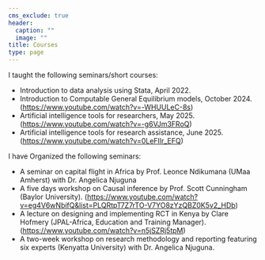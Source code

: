 ```yaml
---
cms_exclude: true
header:
  caption: ""
  image: ""
title: Courses
type: page
---
```


I taught the following seminars/short courses:

* Introduction to data analysis using Stata, April 2022.
* Introduction to Computable General Equilibrium models, October 2024. (https://www.youtube.com/watch?v=-WHUULeC-8s)
* Artificial intelligence tools for researchers, May 2025. (https://www.youtube.com/watch?v=-g6VJm3FRoQ)
* Artificial intelligence tools for research assistance, June 2025. (https://www.youtube.com/watch?v=0LeFIlr_EFQ)

I have Organized the following seminars:

* A seminar on capital flight in Africa by Prof. Leonce Ndikumana (UMaa Amherst) with Dr. Angelica Njuguna
* A five days workshop on Causal inference by Prof. Scott Cunningham (Baylor University). (https://www.youtube.com/watch?v=eg4V6wNbifQ&list=PLQRtpT7Z7rTO-V7YO8zYzQBZ0K5v2_HDb)
* A lecture on designing and implementing RCT in Kenya by Clare Hofmery (JPAL-Africa, Education and Training Manager). (https://www.youtube.com/watch?v=n5jSZRj5tpM)
* A two-week workshop on research methodology and reporting featuring six experts (Kenyatta University) with Dr. Angelica Njuguna.